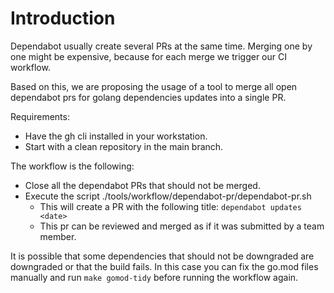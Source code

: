 # Introduction

Dependabot usually create several PRs at the same time. Merging one by one might
be expensive, because for each merge we trigger our CI workflow.

Based on this, we are proposing the usage of a tool to merge all open dependabot
prs for golang dependencies updates into a single PR.

Requirements:
* Have the gh cli installed in your workstation.
* Start with a clean repository in the main branch.

The workflow is the following:

* Close all the dependabot PRs that should not be merged.
* Execute the script ./tools/workflow/dependabot-pr/dependabot-pr.sh
  * This will create a PR with the following title: `dependabot updates <date>`
  * This pr can be reviewed and merged as if it was submitted by a team member.


It is possible that some dependencies that should not be downgraded are downgraded or that the build fails. In this case you can fix the go.mod files manually and
run `make gomod-tidy` before running the workflow again.

